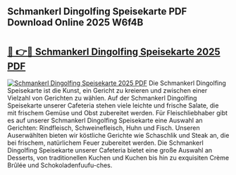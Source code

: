 ## Schmankerl Dingolfing Speisekarte PDF Download Online 2025 W6f4B

# <h2><a href="http://gc82w2.nevu.top/?p=Schmankerl+Dingolfing+Speisekarte">🔗 👉🔴 Schmankerl Dingolfing Speisekarte 2025 PDF</a></h2>

[![Schmankerl Dingolfing Speisekarte 2025 PDF](https://i.imgur.com/dBaPXMq.png)](http://gc82w2.nevu.top/?p=Schmankerl+Dingolfing+Speisekarte)
Die Schmankerl Dingolfing Speisekarte ist die Kunst, ein Gericht zu kreieren und zwischen einer Vielzahl von Gerichten zu wählen. Auf der Schmankerl Dingolfing Speisekarte unserer Cafeteria stehen viele leichte und frische Salate, die mit frischem Gemüse und Obst zubereitet werden. Für Fleischliebhaber gibt es auf unserer Schmankerl Dingolfing Speisekarte eine Auswahl an Gerichten: Rindfleisch, Schweinefleisch, Huhn und Fisch. Unseren Auserwählten bieten wir köstliche Gerichte wie Schaschlik und Steak an, die bei frischem, natürlichem Feuer zubereitet werden. Die Schmankerl Dingolfing Speisekarte unserer Cafeteria bietet eine große Auswahl an Desserts, von traditionellen Kuchen und Kuchen bis hin zu exquisiten Crème Brûlée und Schokoladenfuufu-ches.
